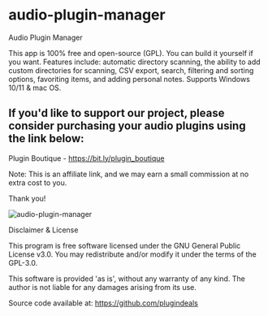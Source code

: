 # audio-plugin-manager
Audio Plugin Manager

This app is 100% free and open-source (GPL). You can build it yourself if you want.
Features include: automatic directory scanning, the ability to add custom directories for scanning, CSV export, search, filtering and sorting options, favoriting items, and adding personal notes. Supports Windows 10/11 & mac OS.

If you'd like to support our project, please consider purchasing your audio plugins using the link below:
-
Plugin Boutique - https://bit.ly/plugin_boutique

Note: This is an affiliate link, and we may earn a small commission at no extra cost to you. 

Thank you!

![audio-plugin-manager](https://github.com/user-attachments/assets/7cf501b1-69d7-4660-ab74-9788e7c99d52)

Disclaimer & License

This program is free software licensed under the GNU General Public License v3.0. You may redistribute and/or modify it under the terms of the GPL-3.0.

This software is provided 'as is', without any warranty of any kind. The author is not liable for any damages arising from its use.

Source code available at: https://github.com/plugindeals

